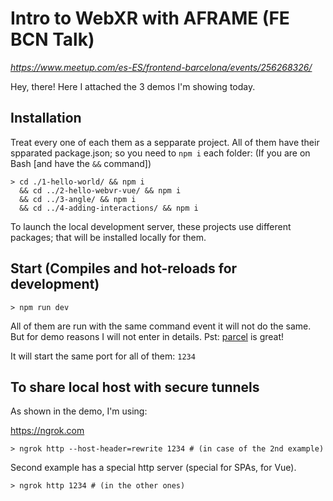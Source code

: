 # Intro to WebXR with AFRAME (FE BCN Talk)

_https://www.meetup.com/es-ES/frontend-barcelona/events/256268326/_

Hey, there! Here I attached the 3 demos I'm showing today.

## Installation

Treat every one of each them as a sepparate project. All of them have their spparated package.json; so you need to
`npm i` each folder: (If you are on Bash [and have the `&&` command])

```
> cd ./1-hello-world/ && npm i
  && cd ../2-hello-webvr-vue/ && npm i
  && cd ../3-angle/ && npm i
  && cd ../4-adding-interactions/ && npm i
```

To launch the local development server, these projects use different packages; that will be installed locally for them.

## Start (Compiles and hot-reloads for development)

```
> npm run dev
```

All of them are run with the same command event it will not do the same. But for demo reasons I will not enter
in details. Pst: [parcel](https://parceljs.org) is great!

It will start the same port for all of them: `1234`

## To share local host with secure tunnels

As shown in the demo, I'm using:

https://ngrok.com

```
> ngrok http --host-header=rewrite 1234 # (in case of the 2nd example)
```

Second example has a special http server (special for SPAs, for Vue).

```
> ngrok http 1234 # (in the other ones)
```

